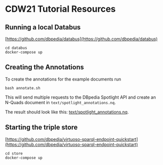 # CDW21 Tutorial Resources

## Running a local Databus
[https://github.com/dbpedia/databus](https://github.com/dbpedia/databus)

```
cd databus
docker-compose up
```

## Creating the Annotations

To create the annotations for the example documents run 
```
bash annotate.sh
```

This will send multiple requests to the DBpedia Spotlight API and create an N-Quads document in `text/spotlight_annotations.nq`.

The result should look like this: [text/spotlight_annotations.nq](https://raw.githubusercontent.com/dbpedia/tutorials/master/cdw21/texts/spotlight_annotations.nq).

## Starting the triple store
[https://github.com/dbpedia/virtuoso-sparql-endpoint-quickstart](https://github.com/dbpedia/virtuoso-sparql-endpoint-quickstart)

```
cd store
docker-compose up
```
